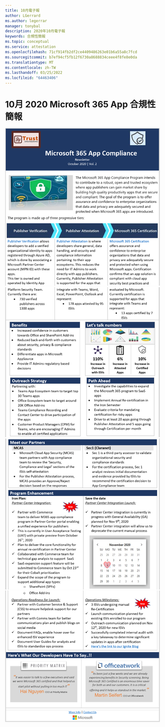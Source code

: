 ```yaml
---
title: 10月電子報
author: LGerrard
ms.author: legerrar
manager: tonybal
description: 2020年10月電子報
keywords: 合規性簡報
ms.topic: conceptual
ms.service: attestation
ms.openlocfilehash: 71cf914fb2df2ce4409486263e01b6a55a8c7fcd
ms.sourcegitcommit: b7ef94cf5fb12f6730a8688834ceee4f8fe8e0da
ms.translationtype: MT
ms.contentlocale: zh-TW
ms.lasthandoff: 03/25/2022
ms.locfileid: "64463406"
---
```

# <a name="october-2020-microsoft-365-app-compliance-newsletter"></a>10月 2020 Microsoft 365 App 合規性簡報

![Alt text ](../media/Oct_SS1_New.png)
 ![ alt text ](../media/Oct_SS2.PNG)
 ![ alt ](../media/Oct_SS3.PNG)
 ![ text alt 文字](../media/Oct_SS4.PNG)

